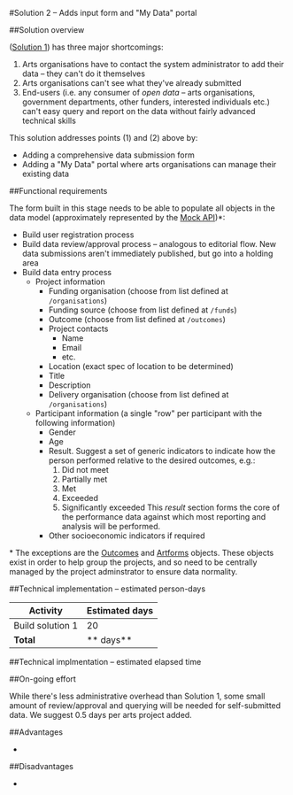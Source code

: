 #Solution 2 – Adds input form and "My Data" portal

##Solution overview

([Solution 1]((../master/solutions/1-minimum-viable-product.md))) has three major shortcomings:

1. Arts organisations have to contact the system administrator to add their data – they can't do it themselves
2. Arts organisations can't see what they've already submitted
3. End-users (i.e. any consumer of *open data* – arts organisations, government departments, other funders, interested individuals etc.) can't easy query and report on the data without fairly advanced technical skills

This solution addresses points (1) and (2) above by:

* Adding a comprehensive data submission form
* Adding a "My Data" portal where arts organisations can manage their existing data

##Functional requirements

The form built in this stage needs to be able to populate all objects in the data model (approximately represented by the [Mock API](../master/mocked-api))\*:

* Build user registration process
* Build data review/approval process – analogous to editorial flow. New data submissions aren't immediately published, but go into a holding area
* Build data entry process
  * Project information
    * Funding organisation (choose from list defined at `/organisations`)
    * Funding source (choose from list defined at `/funds`)
    * Outcome (choose from list defined at `/outcomes`)
    * Project contacts
      * Name
      * Email
      * etc.
    * Location (exact spec of location to be determined)
    * Title
    * Description
    * Delivery organisation (choose from list defined at `/organisations`)
  * Participant information (a single "row" per participant with the following information)
    * Gender
    * Age
    * Result. Suggest a set of generic indicators to indicate how the person performed relative to the desired outcomes, e.g.:
      1. Did not meet
      2. Partially met
      3. Met
      4. Exceeded
      5. Significantly exceeded
      This *result* section forms the core of the performance data against which most reporting and analysis will be performed.
    * Other socioeconomic indicators if required

\* The exceptions are the [Outcomes](../master/mocked-api/outcomes.json) and [Artforms](../master/mocked-api/artforms.json) objects. These objects exist in order to help group the projects, and so need to be centrally managed by the project adminstrator to ensure data normality.

##Technical implementation – estimated person-days

Activity | Estimated days
--- | ---
Build solution 1 | 20
**Total** | ** days**

##Technical implmentation – estimated elapsed time



##On-going effort

While there's less administrative overhead than Solution 1, some small amount of review/approval and querying will be needed for self-submitted data. We suggest 0.5 days per arts project added.

##Advantages

* 

##Disadvantages

* 